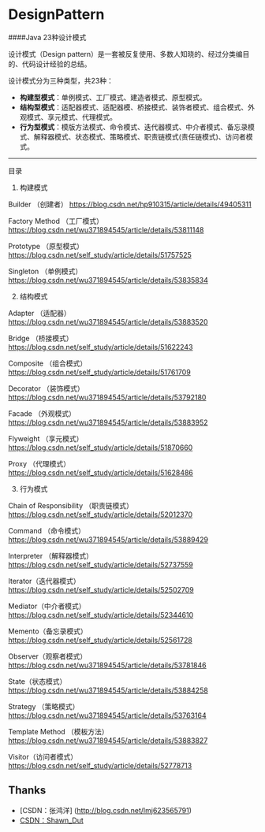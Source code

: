 # DesignPattern

####Java 23种设计模式

设计模式（Design pattern）是一套被反复使用、多数人知晓的、经过分类编目的、代码设计经验的总结。

设计模式分为三种类型，共23种：

 - **构建型模式**：单例模式、工厂模式、建造者模式、原型模式。
 - **结构型模式**：适配器模式、适配器模、桥接模式、装饰者模式、组合模式、外观模式、享元模式、代理模式。
 - **行为型模式**：模版方法模式、命令模式、迭代器模式、中介者模式、备忘录模式、解释器模式、状态模式、策略模式、职责链模式(责任链模式)、访问者模式。

----


目录
1. 构建模式

Builder （创建者）             https://blog.csdn.net/hp910315/article/details/49405311

Factory Method （工厂模式）    https://blog.csdn.net/wu371894545/article/details/53811148  

Prototype （原型模式）         https://blog.csdn.net/self_study/article/details/51757525
 
Singleton （单例模式）         https://blog.csdn.net/wu371894545/article/details/53835834



2. 结构模式

Adapter （适配器）             https://blog.csdn.net/wu371894545/article/details/53883520

Bridge （桥接模式）            https://blog.csdn.net/self_study/article/details/51622243

Composite （组合模式）         https://blog.csdn.net/self_study/article/details/51761709

Decorator （装饰模式）         https://blog.csdn.net/wu371894545/article/details/53792180

Facade （外观模式）            https://blog.csdn.net/wu371894545/article/details/53883952

Flyweight （享元模式）         https://blog.csdn.net/self_study/article/details/51870660

Proxy （代理模式）             https://blog.csdn.net/self_study/article/details/51628486



3. 行为模式

Chain of Responsibility （职责链模式）https://blog.csdn.net/self_study/article/details/52012370

Command （命令模式）            https://blog.csdn.net/wu371894545/article/details/53889429

Interpreter （解释器模式）      https://blog.csdn.net/self_study/article/details/52737559

Iterator（迭代器模式）          https://blog.csdn.net/self_study/article/details/52502709

Mediator（中介者模式）          https://blog.csdn.net/self_study/article/details/52344610

Memento（备忘录模式）           https://blog.csdn.net/self_study/article/details/52561728

Observer（观察者模式）          https://blog.csdn.net/wu371894545/article/details/53781846

State（状态模式）               https://blog.csdn.net/wu371894545/article/details/53884258

Strategy （策略模式）           https://blog.csdn.net/wu371894545/article/details/53763164

Template Method （模板方法）    https://blog.csdn.net/wu371894545/article/details/53883827

Visitor（访问者模式）           https://blog.csdn.net/self_study/article/details/52778713

 
## Thanks
- [CSDN：张鸿洋]   (http://blog.csdn.net/lmj623565791)
- [CSDN：Shawn_Dut](https://blog.csdn.net/self_study)
